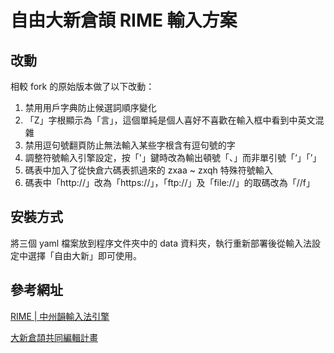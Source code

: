 # 自由大新倉頡 RIME 輸入方案

## 改動

相較 fork 的原始版本做了以下改動：

1. 禁用用戶字典防止候選詞順序變化
2. 「Z」字根顯示為「言」，這個單純是個人喜好不喜歡在輸入框中看到中英文混雜
3. 禁用逗句號翻頁防止無法輸入某些字根含有逗句號的字
4. 調整符號輸入引擎設定，按「'」鍵時改為輸出頓號「、」而非單引號「‘」「’」
5. 碼表中加入了從快倉六碼表抓過來的 zxaa ~ zxqh 特殊符號輸入
6. 碼表中「http://」改為「https://」，「ftp://」及「file://」的取碼改為「//f」

## 安裝方式

將三個 yaml 檔案放到程序文件夾中的 data 資料夾，執行重新部署後從輸入法設定中選擇「自由大新」即可使用。

## 參考網址

[RIME | 中州韻輸入法引擎](https://rime.im/)

[大新倉頡共同編輯計畫](https://hyperrate.com/thread.php?tid=343)
